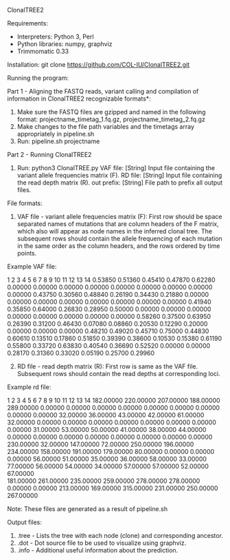ClonalTREE2

Requirements:
- Interpreters: Python 3, Perl
- Python libraries: numpy, graphviz
- Trimmomatic 0.33

Installation: 
git clone https://github.com/COL-IU/ClonalTREE2.git

Running the program: 

Part 1 - Aligning the FASTQ reads, variant calling and compilation of information in ClonalTREE2 recognizable formats*:
1) Make sure the FASTQ files are gzipped and named in the following format: projectname_timetag_1.fq.gz, projectname_timetag_2.fq.gz
2) Make changes to the file path variables and the timetags array appropriately in pipeline.sh
3) Run: pipeline.sh projectname

Part 2 - Running ClonalTREE2
1) Run: python3 ClonalTREE.py <VAF file> <rd file> <out prefix>
VAF file:	[String] Input file containing the variant allele frequencies matrix (F).
RD file:	[String] Input file containing the read depth matrix (R).
out prefix:	[String] File path to prefix all output files.
  
File formats:
1) VAF file - variant allele frequencies matrix (F): First row should be space separated names of mutations that are column headers of the F matrix, which also will appear as node names in the inferred clonal tree. The subsequent rows should contain the allele frequencing of each mutation in the same order as the column headers, and the rows ordered by time points. 

Example VAF file:

1	2	3	4	5	6	7	8	9	10	11	12	13	14
0.53850	0.51360	0.45410	0.47870	0.62280	0.00000	0.00000	0.00000	0.00000	0.00000	0.00000	0.00000	0.00000	0.00000	
0.43750	0.30560	0.48840	0.26190	0.34430	0.21880	0.00000	0.00000	0.00000	0.00000	0.00000	0.00000	0.00000	0.00000	
0.41940	0.35850	0.64000	0.26830	0.28950	0.50000	0.00000	0.00000	0.00000	0.00000	0.00000	0.00000	0.00000	0.00000	
0.58260	0.37500	0.63950	0.26390	0.31200	0.46430	0.07080	0.08860	0.20530	0.12290	0.20000	0.00000	0.00000	0.00000	
0.48210	0.49020	0.45710	0.75000	0.44830	0.60610	0.13510	0.17860	0.51850	0.39390	0.38600	0.10530	0.15380	0.61190	
0.55800	0.33720	0.63830	0.40540	0.36690	0.52520	0.00000	0.00000	0.28170	0.31360	0.33020	0.05190	0.25700	0.29960	

2) RD file - read depth matrix (R): First row is same as the VAF file. Subsequent rows should contain the read depths at corresponding loci. 

Example rd file:

1	2	3	4	5	6	7	8	9	10	11	12	13	14
182.00000	220.00000	207.00000	188.00000	289.00000	0.00000	0.00000	0.00000	0.00000	0.00000	0.00000	0.00000	0.00000	0.00000	
32.00000	36.00000	43.00000	42.00000	61.00000	32.00000	0.00000	0.00000	0.00000	0.00000	0.00000	0.00000	0.00000	0.00000	
31.00000	53.00000	50.00000	41.00000	38.00000	44.00000	0.00000	0.00000	0.00000	0.00000	0.00000	0.00000	0.00000	0.00000	
230.00000	32.00000	147.00000	72.00000	250.00000	196.00000	234.00000	158.00000	191.00000	179.00000	80.00000	0.00000	0.00000	0.00000	
56.00000	51.00000	35.00000	36.00000	58.00000	33.00000	77.00000	56.00000	54.00000	34.00000	57.00000	57.00000	52.00000	67.00000	
181.00000	261.00000	235.00000	259.00000	278.00000	278.00000	0.00000	0.00000	213.00000	169.00000	315.00000	231.00000	250.00000	267.00000	

Note: These files are generated as a result of pipeline.sh

Output files:
1) <out prefix>.tree - Lists the tree with each node (clone) and corresponding ancestor. 
2) <out prefix>.dot - Dot source file to be used to visualize using graphviz.
3) <out prefix>.info - Additional useful information about the prediction. 
